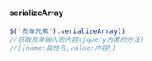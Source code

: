 #### serializeArray

```js
$('表单元素').serializeArray()
//获取表单输入的内容(jquery内置的方法)
//[{name:属性名,value:内容}]
```

